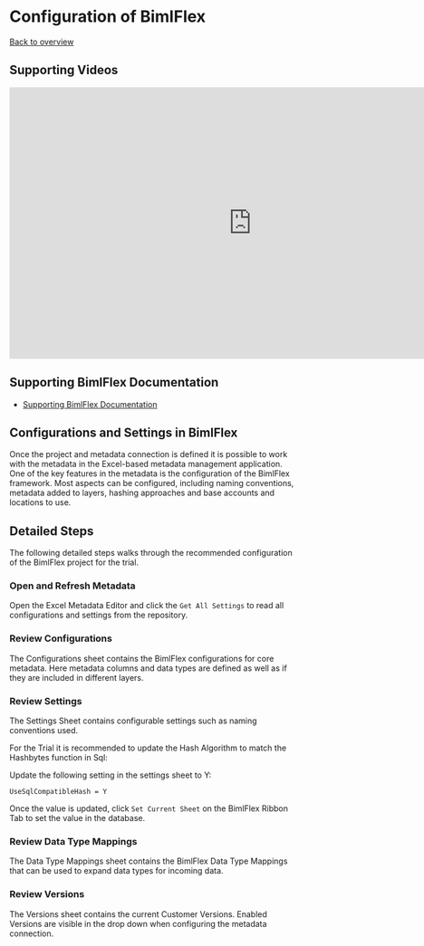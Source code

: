 # Configuration of BimlFlex

[Back to overview](https://varigence.com/Documentation/BimlFlex/Article/Trial+Process+Overview)

## Supporting Videos

<iframe width="853" height="480" src="https://www.youtube.com/embed/yMDi0RaB9G8?rel=0" frameborder="0" allow="autoplay; encrypted-media" allowfullscreen></iframe>

## Supporting BimlFlex Documentation

- [Supporting BimlFlex Documentation](../user-guide/configurations.md)

## Configurations and Settings in BimlFlex

Once the project and metadata connection is defined it is possible to work with the metadata in the Excel-based metadata management application.
One of the key features in the metadata is the configuration of the BimlFlex framework. Most aspects can be configured, including naming conventions, metadata added to layers, hashing approaches and base accounts and locations to use.

## Detailed Steps

The following detailed steps walks through the recommended configuration of the BimlFlex project for the trial.

### Open and Refresh Metadata

Open the Excel Metadata Editor and click the `Get All Settings` to read all configurations and settings from the repository.

### Review Configurations

The Configurations sheet contains the BimlFlex configurations for core metadata. Here metadata columns and data types are defined as well as if they are included in different layers.

### Review Settings

The Settings Sheet contains configurable settings such as naming conventions used.

For the Trial it is recommended to update the Hash Algorithm to match the Hashbytes function in Sql:

Update the following setting in the settings sheet to Y:

`UseSqlCompatibleHash = Y`

Once the value is updated, click `Set Current Sheet` on the BimlFlex Ribbon Tab to set the value in the database.

### Review Data Type Mappings

The Data Type Mappings sheet contains the BimlFlex Data Type Mappings that can be used to expand data types for incoming data.

### Review Versions

The Versions sheet contains the current Customer Versions. Enabled Versions are visible in the drop down when configuring the metadata connection.

